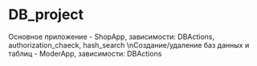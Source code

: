 # DB_project
Основное приложение - ShopApp, зависимости: DBActions, authorization_chaeck, hash_search
\nСоздание/удаление баз данных и таблиц - ModerApp, зависимости: DBActions
